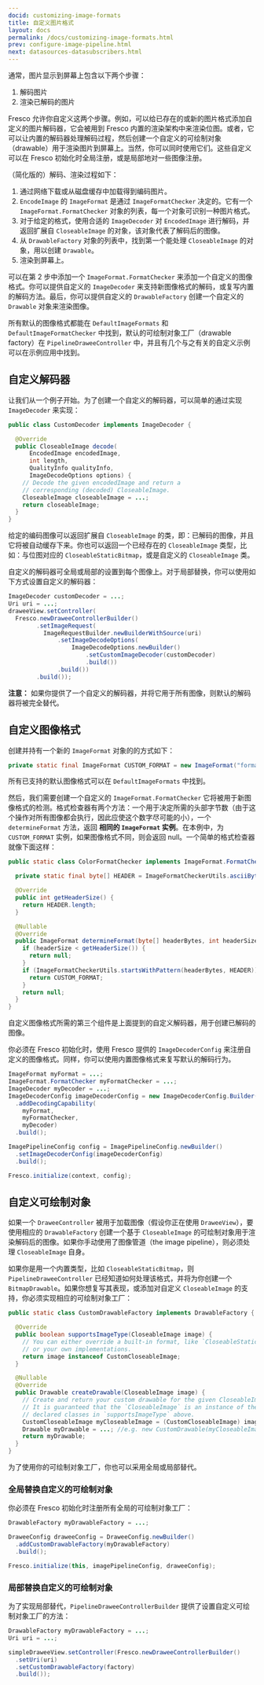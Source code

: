 ```yaml
---
docid: customizing-image-formats
title: 自定义图片格式
layout: docs
permalink: /docs/customizing-image-formats.html
prev: configure-image-pipeline.html
next: datasources-datasubscribers.html
---
```


通常，图片显示到屏幕上包含以下两个步骤：
1. 解码图片
2. 渲染已解码的图片

Fresco 允许你自定义这两个步骤。例如，可以给已存在的或新的图片格式添加自定义的图片解码器，它会被用到 Fresco 内置的渲染架构中来渲染位图。或者，它可以让内置的解码器处理解码过程，然后创建一个自定义的可绘制对象（drawable）用于渲染图片到屏幕上。当然，你可以同时使用它们。这些自定义可以在 Fresco 初始化时全局注册，或是局部地对一些图像注册。


（简化版的）解码、渲染过程如下：
1. 通过网络下载或从磁盘缓存中加载得到编码图片。
2. `EncodeImage` 的 `ImageFormat` 是通过 `ImageFormatChecker` 决定的。它有一个 `ImageFormat.FormatChecker` 对象的列表，每一个对象可识别一种图片格式。
3. 对于给定的格式，使用合适的 `ImageDecoder` 对 `EncodedImage` 进行解码，并返回扩展自 `CloseableImage` 的对象，该对象代表了解码后的图像。
4. 从 `DrawableFactory` 对象的列表中，找到第一个能处理 `CloseableImage` 的对象，用以创建 `Drawable`。
5. 渲染到屏幕上。

可以在第 2 步中添加一个 `ImageFormat.FormatChecker` 来添加一个自定义的图像格式。你可以提供自定义的 `ImageDecoder` 来支持新图像格式的解码，或复写内置的解码方法。最后，你可以提供自定义的 `DrawableFactory` 创建一个自定义的 `Drawable` 对象来渲染图像。

所有默认的图像格式都能在 `DefaultImageFormats` 和 `DefaultImageFormatChecker` 中找到，默认的可绘制对象工厂（drawable factory）在 `PipelineDraweeController` 中，并且有几个与之有关的自定义示例可以在示例应用中找到。

## 自定义解码器

让我们从一个例子开始。为了创建一个自定义的解码器，可以简单的通过实现 `ImageDecoder` 来实现：

```java
public class CustomDecoder implements ImageDecoder {

  @Override
  public CloseableImage decode(
      EncodedImage encodedImage,
      int length,
      QualityInfo qualityInfo,
      ImageDecodeOptions options) {
    // Decode the given encodedImage and return a
    // corresponding (decoded) CloseableImage.
    CloseableImage closeableImage = ...;
    return closeableImage;
  }
}
```

给定的编码图像可以返回扩展自 `CloseableImage` 的类，即：已解码的图像，并且它将被自动缓存下来。你也可以返回一个已经存在的 `CloseableImage` 类型，比如：与位图对应的 `CloseableStaticBitmap`，或是自定义的 `CloseableImage` 类。

自定义的解码器可全局或局部的设置到每个图像上。对于局部替换，你可以使用如下方式设置自定义的解码器：

```java
ImageDecoder customDecoder = ...;
Uri uri = ...;
draweeView.setController(
  Fresco.newDraweeControllerBuilder()
        .setImageRequest(
          ImageRequestBuilder.newBuilderWithSource(uri)
              .setImageDecodeOptions(
                  ImageDecodeOptions.newBuilder()
                      .setCustomImageDecoder(customDecoder)
                      .build())
              .build())
        .build());
```

**注意：** 如果你提供了一个自定义的解码器，并将它用于所有图像，则默认的解码器将被完全替代。

## 自定义图像格式

创建并持有一个新的 `ImageFormat` 对象的的方式如下：

```java
private static final ImageFormat CUSTOM_FORMAT = new ImageFormat("format name", "format file extension");
```

所有已支持的默认图像格式可以在 `DefaultImageFormats` 中找到。

然后，我们需要创建一个自定义的 `ImageFormat.FormatChecker` 它将被用于新图像格式的检测。格式检查器有两个方法：一个用于决定所需的头部字节数（由于这个操作对所有图像都会执行，因此应使这个数字尽可能的小），一个 `determineFormat` 方法，返回 **相同的 `ImageFormat` 实例**。在本例中，为 `CUSTOM_FORMAT` 实例，如果图像格式不同，则会返回 null。一个简单的格式检查器就像下面这样：

```java
public static class ColorFormatChecker implements ImageFormat.FormatChecker {

  private static final byte[] HEADER = ImageFormatCheckerUtils.asciiBytes("my_header");

  @Override
  public int getHeaderSize() {
    return HEADER.length;
  }

  @Nullable
  @Override
  public ImageFormat determineFormat(byte[] headerBytes, int headerSize) {
    if (headerSize < getHeaderSize()) {
      return null;
    }
    if (ImageFormatCheckerUtils.startsWithPattern(headerBytes, HEADER)) {
      return CUSTOM_FORMAT;
    }
    return null;
  }
}
```

自定义图像格式所需的第三个组件是上面提到的自定义解码器，用于创建已解码的图像。

你必须在 Fresco 初始化时，使用 Fresco 提供的 `ImageDecoderConfig` 来注册自定义的图像格式。同样，你可以使用内置图像格式来复写默认的解码行为。

```java
ImageFormat myFormat = ...;
ImageFormat.FormatChecker myFormatChecker = ...;
ImageDecoder myDecoder = ...;
ImageDecoderConfig imageDecoderConfig = new ImageDecoderConfig.Builder()
  .addDecodingCapability(
    myFormat,
    myFormatChecker,
    myDecoder)
  .build();

ImagePipelineConfig config = ImagePipelineConfig.newBuilder()
  .setImageDecoderConfig(imageDecoderConfig)
  .build();

Fresco.initialize(context, config);
```

## 自定义可绘制对象

如果一个 `DraweeController` 被用于加载图像（假设你正在使用 `DraweeView`），要使用相应的 `DrawableFactory` 创建一个基于 `CloseableImage` 的可绘制对象用于渲染解码后的图像。如果你手动使用了图像管道（the image pipeline），则必须处理 `CloseableImage` 自身。

如果你是用一个内置类型，比如 `CloseableStaticBitmap`，则 `PipelineDraweeController` 已经知道如何处理该格式，并将为你创建一个 `BitmapDrawable`。如果你想复写其表现，或添加对自定义 `CloseableImage` 的支持，你必须实现相应的可绘制对象工厂：

```java
public static class CustomDrawableFactory implements DrawableFactory {

  @Override
  public boolean supportsImageType(CloseableImage image) {
    // You can either override a built-in format, like `CloseableStaticBitmap`
    // or your own implementations.
    return image instanceof CustomCloseableImage;
  }

  @Nullable
  @Override
  public Drawable createDrawable(CloseableImage image) {
    // Create and return your custom drawable for the given CloseableImage.
    // It is guaranteed that the `CloseableImage` is an instance of the
    // declared classes in `supportsImageType` above.
    CustomCloseableImage myCloseableImage = (CustomCloseableImage) image;
    Drawable myDrawable = ...; //e.g. new CustomDrawable(myCloseableImage)
    return myDrawable;
  }
}
```

为了使用你的可绘制对象工厂，你也可以采用全局或局部替代。

### 全局替换自定义的可绘制对象

你必须在 Fresco 初始化时注册所有全局的可绘制对象工厂：

```java
DrawableFactory myDrawableFactory = ...;

DraweeConfig draweeConfig = DraweeConfig.newBuilder()
  .addCustomDrawableFactory(myDrawableFactory)
  .build();

Fresco.initialize(this, imagePipelineConfig, draweeConfig);
```

### 局部替换自定义的可绘制对象

为了实现局部替代，`PipelineDraweeControllerBuilder` 提供了设置自定义可绘制对象工厂的方法：

```java
DrawableFactory myDrawableFactory = ...;
Uri uri = ...;

simpleDraweeView.setController(Fresco.newDraweeControllerBuilder()
  .setUri(uri)
  .setCustomDrawableFactory(factory)
  .build());
```
